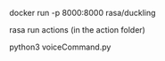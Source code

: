 
   docker run -p 8000:8000 rasa/duckling

   rasa run actions (in the action folder)

   python3 voiceCommand.py

